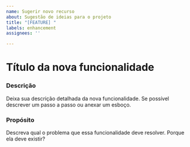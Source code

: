 ```yaml
---
name: Sugerir novo recurso
about: Sugestão de ideias para o projeto
title: "[FEATURE] "
labels: enhancement
assignees: ''

---
```


# Título da nova funcionalidade

### Descrição

Deixa sua descrição detalhada da nova funcionalidade. Se possível descrever um passo a passo ou anexar um esboço.

### Propósito

Descreva qual o problema que essa funcionalidade deve resolver. Porque ela deve existir?
